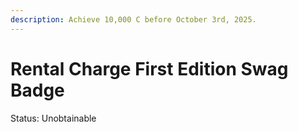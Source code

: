 ```yaml
---
description: Achieve 10,000 C before October 3rd, 2025.
---
```


# Rental Charge First Edition Swag Badge

Status: Unobtainable
